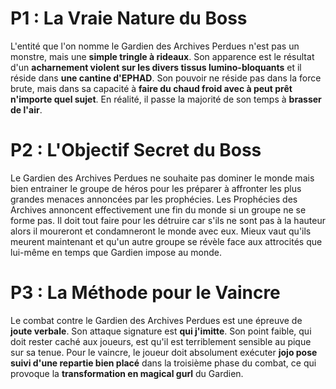 # P1 : La Vraie Nature du Boss



L'entité que l'on nomme le Gardien des Archives Perdues n'est pas un monstre, mais une **simple tringle à rideaux**. Son apparence est le résultat d'un **acharnement violent sur les divers tissus lumino-bloquants** et il réside dans **une cantine d'EPHAD**. Son pouvoir ne réside pas dans la force brute, mais dans sa capacité à **faire du chaud froid avec à peut prêt n'importe quel sujet**. En réalité, il passe la majorité de son temps à **brasser de l'air**.



# P2 : L'Objectif Secret du Boss

Le Gardien des Archives Perdues ne souhaite pas dominer le monde mais bien entrainer le groupe de héros pour les préparer à affronter les plus grandes menaces annoncées par les prophécies. Les Prophécies des Archives annoncent effectivement une fin du monde si un groupe ne se forme pas. Il doit tout faire pour les détruire car s'ils ne sont pas à la hauteur alors il moureront et condamneront le monde avec eux. Mieux vaut qu'ils meurent maintenant et qu'un autre groupe se révèle face aux attrocités que lui-même en temps que Gardien impose au monde. 

# P3 : La Méthode pour le Vaincre



Le combat contre le Gardien des Archives Perdues est une épreuve de **joute verbale**. Son attaque signature est **qui j'imitte**. Son point faible, qui doit rester caché aux joueurs, est qu'il est terriblement sensible au pique sur sa tenue. Pour le vaincre, le joueur doit absolument exécuter **jojo pose suivi d'une repartie bien placé** dans la troisième phase du combat, ce qui provoque la **transformation en magical gurl** du Gardien.

